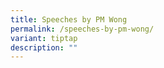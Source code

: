 ```yaml
---
title: Speeches by PM Wong
permalink: /speeches-by-pm-wong/
variant: tiptap
description: ""
---
```


